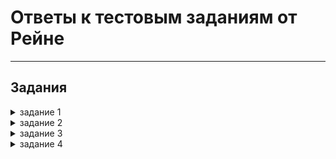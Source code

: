 # Ответы к тестовым заданиям от Рейне

---

## Задания

<details>
 <summary>задание 1 </summary>
  Функция сортировки в определена в ./task1.rb. Файл для проверки log.txt.
</details>

<details>
 <summary>задание 2 </summary>
  Функция для проверки определена в ./task2.rb
</details>


<details>
 <summary>задание 3 </summary>
  Решение. 
  Получить набор GPS-данных с временными метками, содержащими координаты (широта, долгота) и время. Удалить точки, которые находятся на большом расстоянии от предыдущей точки. Для каждой точки вычислить новые координаты как среднее координат текущей точки и нескольких предыдущих.

</details>


<details>
 <summary>задание 4 </summary>
  Решение. 
  Представим склад в виде двумерной матрицы, где каждая ячейка обозначает расположение ячейки в соответствующем стеллаже. Начинаем с позиции стола (0, 0). На каждом шаге выбирать ближайшую ячейку и перемещаемя к ней. После выбора удалить её из списка оставшихся. Для расчета расстояния использовать сумму разности координат. Когда список ячеек пуст алгоритм завершается. Алгоритм дает точный результат и его можно использовать для небольших складов.

</details>
